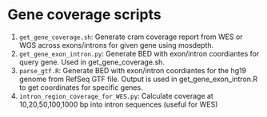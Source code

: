 # Gene coverage scripts

1. ```get_gene_coverage.sh```: Generate cram coverage report from WES or WGS across exons/introns for given gene using mosdepth. 
2. ```get_gene_exon_intron.py```: Generate BED with exon/intron coordiantes for query gene. Used in get_gene_coverage.sh.
3. ```parse_gtf.R```: Generate BED with exon/intron coordiantes for the hg19 genome from RefSeq GTF file. Output is used in get_gene_exon_intron.R to get coordinates for specific genes.
4. ```intron_region_coverage_for_WES.py```: Calculate coverage at 10,20,50,100,1000 bp into intron sequences (useful for WES)
